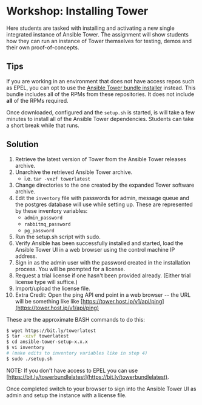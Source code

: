 # Workshop: Installing Tower

Here students are tasked with installing and activating a new single integrated instance of Ansible Tower. The assignment will show students how they can run an instance of Tower themselves for testing, demos and their own proof-of-concepts.

## Tips

If you are working in an environment that does not have access repos such as EPEL, you can opt to use the [Ansible Tower bundle installer](http://releases.ansible.com/ansible-tower/setup-bundle/ansible-tower-setup-bundle-latest.el7.tar.gz) instead. This bundle includes all of the RPMs from these repositories. It does not include **all** of the RPMs required.

Once downloaded, configured and the `setup.sh` is started, is will take a few minutes to install all of the Ansible Tower dependencies. Students can take a short break while that runs.

## Solution

1. Retrieve the latest version of Tower from the Ansible Tower releases archive.
1. Unarchive the retrieved Ansible Tower archive.
    * i.e. `tar -vxzf towerlatest`
1. Change directories to the one created by the expanded Tower software archive.
1. Edit the `inventory` file with passwords for admin, message queue and the postgres database will use while setting up. These are represented by these inventory variables:
    * `admin_password`
    * `rabbitmq_password`
    * `pg_password`
1. Run the setup.sh script with sudo.
1. Verify Ansible has been successfully installed and started, load the Ansible Tower UI in a web browser using the control machine IP address.
1. Sign in as the admin user with the password created in the installation process. You will be prompted for a license.
1. Request a trial license if one hasn't been provided already. (Either trial license type will suffice.)
1. Import/upload the license file.
1. Extra Credit: Open the ping API end point in a web browser -- the URL will be something like like [https://tower.host.ip/v1/api/ping](https://tower.host.ip/v1/api/ping)

These are the approximate BASH commands to do this:

```bash
$ wget https://bit.ly/towerlatest
$ tar -xzvf towerlatest
$ cd ansible-tower-setup-x.x.x
$ vi inventory
# (make edits to inventory variables like in step 4)
$ sudo ./setup.sh
```

NOTE: If you don't have access to EPEL you can use [https://bit.ly/towerbundlelatest](https://bit.ly/towerbundlelatest).

Once completed switch to your browser to sign into the Ansible Tower UI as admin and setup the instance with a license file.
